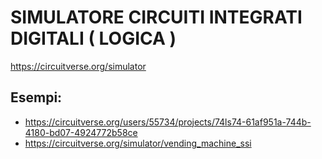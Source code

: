 # SIMULATORE CIRCUITI INTEGRATI DIGITALI ( LOGICA )

https://circuitverse.org/simulator

## Esempi:
- https://circuitverse.org/users/55734/projects/74ls74-61af951a-744b-4180-bd07-4924772b58ce
- https://circuitverse.org/simulator/vending_machine_ssi
